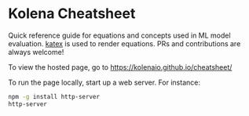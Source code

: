 # Kolena Cheatsheet

Quick reference guide for equations and concepts used in ML model evaluation.
[katex](https://katex.org/) is used to render equations.
PRs and contributions are always welcome!

To view the hosted page, go to https://kolenaio.github.io/cheatsheet/

To run the page locally, start up a web server. For instance:

```zsh
npm -g install http-server
http-server
```
